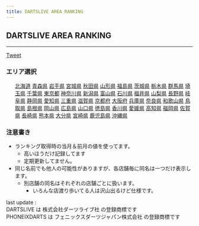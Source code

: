 ```yaml
---
title: DARTSLIVE AREA RANKING 
---
```

## DARTSLIVE AREA RANKING

___

<a href="https://twitter.com/share?ref_src=twsrc%5Etfw" data-text="DARTSLIVE AREA RANKING | Top" class="twitter-share-button" data-via="DARTSLIVE" data-hashtags="DARTSLIVE" data-related="DARTSLIVE" data-show-count="false">Tweet</a>

### エリア選択

<ul>
<li style="display: inline;"><a href="/darts/rank/北海道/">北海道</a></li>
<li style="display: inline;"><a href="/darts/rank/青森県/">青森県</a></li>
<li style="display: inline;"><a href="/darts/rank/岩手県/">岩手県</a></li>
<li style="display: inline;"><a href="/darts/rank/宮城県/">宮城県</a></li>
<li style="display: inline;"><a href="/darts/rank/秋田県/">秋田県</a></li>
<li style="display: inline;"><a href="/darts/rank/山形県/">山形県</a></li>
<li style="display: inline;"><a href="/darts/rank/福島県/">福島県</a></li>
<li style="display: inline;"><a href="/darts/rank/茨城県/">茨城県</a></li>
<li style="display: inline;"><a href="/darts/rank/栃木県/">栃木県</a></li>
<li style="display: inline;"><a href="/darts/rank/群馬県/">群馬県</a></li>
<li style="display: inline;"><a href="/darts/rank/埼玉県/">埼玉県</a></li>
<li style="display: inline;"><a href="/darts/rank/千葉県/">千葉県</a></li>
<li style="display: inline;"><a href="/darts/rank/東京都/">東京都</a></li>
<li style="display: inline;"><a href="/darts/rank/神奈川県/">神奈川県</a></li>
<li style="display: inline;"><a href="/darts/rank/新潟県/">新潟県</a></li>
<li style="display: inline;"><a href="/darts/rank/富山県/">富山県</a></li>
<li style="display: inline;"><a href="/darts/rank/石川県/">石川県</a></li>
<li style="display: inline;"><a href="/darts/rank/福井県/">福井県</a></li>
<li style="display: inline;"><a href="/darts/rank/山梨県/">山梨県</a></li>
<li style="display: inline;"><a href="/darts/rank/長野県/">長野県</a></li>
<li style="display: inline;"><a href="/darts/rank/岐阜県/">岐阜県</a></li>
<li style="display: inline;"><a href="/darts/rank/静岡県/">静岡県</a></li>
<li style="display: inline;"><a href="/darts/rank/愛知県/">愛知県</a></li>
<li style="display: inline;"><a href="/darts/rank/三重県/">三重県</a></li>
<li style="display: inline;"><a href="/darts/rank/滋賀県/">滋賀県</a></li>
<li style="display: inline;"><a href="/darts/rank/京都府/">京都府</a></li>
<li style="display: inline;"><a href="/darts/rank/大阪府/">大阪府</a></li>
<li style="display: inline;"><a href="/darts/rank/兵庫県/">兵庫県</a></li>
<li style="display: inline;"><a href="/darts/rank/奈良県/">奈良県</a></li>
<li style="display: inline;"><a href="/darts/rank/和歌山県/">和歌山県</a></li>
<li style="display: inline;"><a href="/darts/rank/鳥取県/">鳥取県</a></li>
<li style="display: inline;"><a href="/darts/rank/島根県/">島根県</a></li>
<li style="display: inline;"><a href="/darts/rank/岡山県/">岡山県</a></li>
<li style="display: inline;"><a href="/darts/rank/広島県/">広島県</a></li>
<li style="display: inline;"><a href="/darts/rank/山口県/">山口県</a></li>
<li style="display: inline;"><a href="/darts/rank/徳島県/">徳島県</a></li>
<li style="display: inline;"><a href="/darts/rank/香川県/">香川県</a></li>
<li style="display: inline;"><a href="/darts/rank/愛媛県/">愛媛県</a></li>
<li style="display: inline;"><a href="/darts/rank/高知県/">高知県</a></li>
<li style="display: inline;"><a href="/darts/rank/福岡県/">福岡県</a></li>
<li style="display: inline;"><a href="/darts/rank/佐賀県/">佐賀県</a></li>
<li style="display: inline;"><a href="/darts/rank/長崎県/">長崎県</a></li>
<li style="display: inline;"><a href="/darts/rank/熊本県/">熊本県</a></li>
<li style="display: inline;"><a href="/darts/rank/大分県/">大分県</a></li>
<li style="display: inline;"><a href="/darts/rank/宮崎県/">宮崎県</a></li>
<li style="display: inline;"><a href="/darts/rank/鹿児島県/">鹿児島県</a></li>
<li style="display: inline;"><a href="/darts/rank/沖縄県/">沖縄県</a></li>

</ul>

### 注意書き

* ランキング取得時の当月＆前月の値を使ってます。
  * 高いほうだけ記録してます
  * 定期更新してません。
* 同じ名前でも他人の可能性がありますが、各店舗毎に同名は一つだけ表示します。
  * 別店舗の同名はそれぞれの店舗ごとに扱います。
    * いろんな店渡り歩いてる人は沢山出るけど仕様です。

<div class="footer border-top border-gray-light mt-5 pt-3 text-right text-gray">
    last update : <span style="font-weight: italic" id="foot_last_modified"></span><br />
    DARTSLIVE は 株式会社ダーツライブ社 の登録商標です<br />
    PHONEIXDARTS は フェニックスダーツジャパン株式会社 の登録商標です<br />
</div>

<script src="https://cdnjs.cloudflare.com/ajax/libs/jquery.tablesorter/2.31.3/js/jquery.tablesorter.min.js" integrity="sha512-qzgd5cYSZcosqpzpn7zF2ZId8f/8CHmFKZ8j7mU4OUXTNRd5g+ZHBPsgKEwoqxCtdQvExE5LprwwPAgoicguNg==" crossorigin="anonymous" referrerpolicy="no-referrer"></script>
<link rel="stylesheet" href="https://cdnjs.cloudflare.com/ajax/libs/jquery.tablesorter/2.31.3/css/theme.default.min.css" integrity="sha512-wghhOJkjQX0Lh3NSWvNKeZ0ZpNn+SPVXX1Qyc9OCaogADktxrBiBdKGDoqVUOyhStvMBmJQ8ZdMHiR3wuEq8+w==" crossorigin="anonymous" referrerpolicy="no-referrer" />
<script>
$(function() {
    $(".table-ranking").tablesorter({sortList:[[0, 0]]});
    $("#foot_last_modified").text(formatDate(new Date(document.lastModified), 'yyyy-MM-dd HH:mm:ss'));
});
</script>

<script async src="https://platform.twitter.com/widgets.js" charset="utf-8"></script>